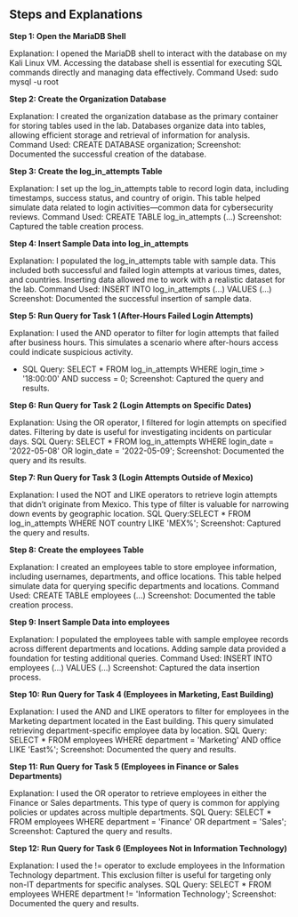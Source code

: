 ## Steps and Explanations

**Step 1: Open the MariaDB Shell**

Explanation: I opened the MariaDB shell to interact with the database on my Kali Linux VM. Accessing the database shell is essential for executing SQL commands directly and managing data effectively.
Command Used: sudo mysql -u root


**Step 2: Create the Organization Database**

Explanation: I created the organization database as the primary container for storing tables used in the lab. Databases organize data into tables, allowing efficient storage and retrieval of information for analysis.
Command Used: CREATE DATABASE organization;
Screenshot: Documented the successful creation of the database.


**Step 3: Create the log_in_attempts Table**

Explanation: I set up the log_in_attempts table to record login data, including timestamps, success status, and country of origin. This table helped simulate data related to login activities—common data for cybersecurity reviews.
Command Used: CREATE TABLE log_in_attempts (...)
Screenshot: Captured the table creation process.


**Step 4: Insert Sample Data into log_in_attempts**

Explanation: I populated the log_in_attempts table with sample data. This included both successful and failed login attempts at various times, dates, and countries. Inserting data allowed me to work with a realistic dataset for the lab.
Command Used: INSERT INTO log_in_attempts (...) VALUES (...)
Screenshot: Documented the successful insertion of sample data.


**Step 5: Run Query for Task 1 (After-Hours Failed Login Attempts)**

Explanation: I used the AND operator to filter for login attempts that failed after business hours. This simulates a scenario where after-hours access could indicate suspicious activity.
- SQL Query: SELECT * FROM log_in_attempts WHERE login_time > '18:00:00' AND success = 0;
Screenshot: Captured the query and results.


**Step 6: Run Query for Task 2 (Login Attempts on Specific Dates)**

Explanation: Using the OR operator, I filtered for login attempts on specified dates. Filtering by date is useful for investigating incidents on particular days.
SQL Query: SELECT * FROM log_in_attempts WHERE login_date = '2022-05-08' OR login_date = '2022-05-09';
Screenshot: Documented the query and its results.


**Step 7: Run Query for Task 3 (Login Attempts Outside of Mexico)**

Explanation: I used the NOT and LIKE operators to retrieve login attempts that didn’t originate from Mexico. This type of filter is valuable for narrowing down events by geographic location.
SQL Query:SELECT * FROM log_in_attempts WHERE NOT country LIKE 'MEX%';
Screenshot: Captured the query and results.


**Step 8: Create the employees Table**

Explanation: I created an employees table to store employee information, including usernames, departments, and office locations. This table helped simulate data for querying specific departments and locations.
Command Used: CREATE TABLE employees (...)
Screenshot: Documented the table creation process.


**Step 9: Insert Sample Data into employees**

Explanation: I populated the employees table with sample employee records across different departments and locations. Adding sample data provided a foundation for testing additional queries.
Command Used: INSERT INTO employees (...) VALUES (...)
Screenshot: Captured the data insertion process.


**Step 10: Run Query for Task 4 (Employees in Marketing, East Building)**

Explanation: I used the AND and LIKE operators to filter for employees in the Marketing department located in the East building. This query simulated retrieving department-specific employee data by location.
SQL Query: SELECT * FROM employees WHERE department = 'Marketing' AND office LIKE 'East%';
Screenshot: Documented the query and results.


**Step 11: Run Query for Task 5 (Employees in Finance or Sales Departments)**

Explanation: I used the OR operator to retrieve employees in either the Finance or Sales departments. This type of query is common for applying policies or updates across multiple departments.
SQL Query: SELECT * FROM employees WHERE department = 'Finance' OR department = 'Sales';
Screenshot: Captured the query and results.


**Step 12: Run Query for Task 6 (Employees Not in Information Technology)**

Explanation: I used the != operator to exclude employees in the Information Technology department. This exclusion filter is useful for targeting only non-IT departments for specific analyses.
SQL Query: SELECT * FROM employees WHERE department != 'Information Technology';
Screenshot: Documented the query and results.

